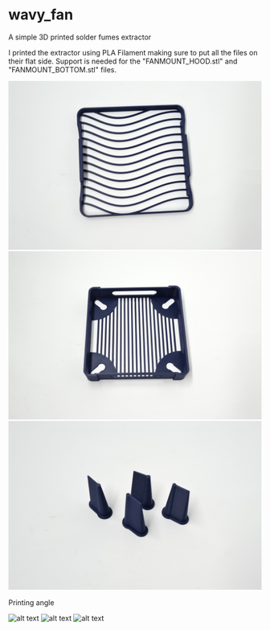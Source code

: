 # wavy_fan
A simple 3D printed solder fumes extractor

I printed the extractor using PLA Filament making sure to put all the files on their flat side.
Support is needed for the "FANMOUNT_HOOD.stl" and "FANMOUNT_BOTTOM.stl" files.

![alt text](https://github.com/Niutonian/wavy_fan/blob/main/ASSEMBLY/FRONT.jpg?raw=true)
![alt text](https://github.com/Niutonian/wavy_fan/blob/main/ASSEMBLY/BACK.jpg?raw=true)
![alt text](https://github.com/Niutonian/wavy_fan/blob/main/ASSEMBLY/FEET.jpg?raw=true)

Printing angle


![alt text](https://github.com/Niutonian/wavy_fan/blob/main/ASSEMBLY/wavy_a.jpg?raw=true)
![alt text](https://github.com/Niutonian/wavy_fan/blob/main/ASSEMBLY/wavy_b.jpg?raw=true)
![alt text](https://github.com/Niutonian/wavy_fan/blob/main/ASSEMBLY/wavy_c.jpg?raw=true)
